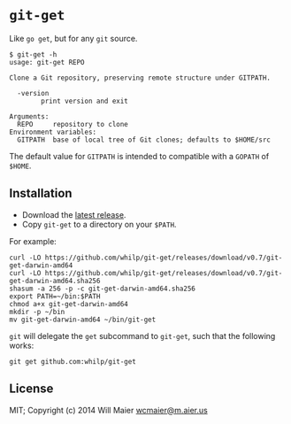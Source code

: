 # `git-get`

Like `go get`, but for any `git` source.

```
$ git-get -h
usage: git-get REPO

Clone a Git repository, preserving remote structure under GITPATH.

  -version
    	print version and exit

Arguments:
  REPO     repository to clone
Environment variables:
  GITPATH  base of local tree of Git clones; defaults to $HOME/src
```

The default value for `GITPATH` is intended to compatible with a `GOPATH` of `$HOME`.

## Installation

- Download the [latest release](https://github.com/whilp/git-get/releases/latest).
- Copy `git-get` to a directory on your `$PATH`.

For example:

```console
curl -LO https://github.com/whilp/git-get/releases/download/v0.7/git-get-darwin-amd64
curl -LO https://github.com/whilp/git-get/releases/download/v0.7/git-get-darwin-amd64.sha256
shasum -a 256 -p -c git-get-darwin-amd64.sha256
export PATH=~/bin:$PATH
chmod a+x git-get-darwin-amd64
mkdir -p ~/bin
mv git-get-darwin-amd64 ~/bin/git-get
```

`git` will delegate the `get` subcommand to `git-get`, such that the following works:

```
git get github.com:whilp/git-get
```

## License

MIT; Copyright (c) 2014 Will Maier <wcmaier@m.aier.us>
